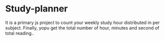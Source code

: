 # Study-planner
It is a primary js project to count your weekly study hour distributed in per subject. Finally, yopu get the total number of hour, minutes and second of total reading.. 
